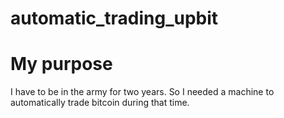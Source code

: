 # automatic_trading_upbit

# My purpose
I have to be in the army for two years.
So I needed a machine to automatically trade bitcoin during that time.
